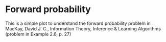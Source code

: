 # Forward probability

This is a simple plot to understand the forward probability problem in MacKay, David J. C., Information Theory, Inference & Learning Algorithms (problem in Example 2.6, p. 27)
